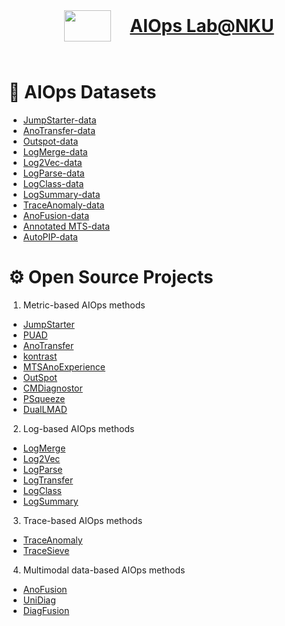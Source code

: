 <center>
    <h1 style="display: flex; flex-direction: row; justify-content: center;">
        <img src="https://nkcs.iops.ai/wp-content/uploads/2022/03/cropped-cropped-AIOps@NKU-02-e1647311061177.png" width="75px" height="50px" style="margin: 25px 10px;">
        <a href="https://nkcs.iops.ai/" style="line-height: 100px; margin-left: 20px">AIOps Lab@NKU</a>
    </h1>
</center>

# :wrench: AIOps Datasets

- [JumpStarter-data](https://github.com/AIOps-Lab-NKU/JumpStarter/tree/main/dataset)
- [AnoTransfer-data](https://github.com/AIOps-Lab-NKU/AnoTransfer-data)
- [Outspot-data](https://github.com/AIOps-Lab-NKU/Outspot-data)
- [LogMerge-data](https://github.com/AIOps-Lab-NKU/LogMerge/tree/master/data)
- [Log2Vec-data](https://github.com/AIOps-Lab-NKU/Log2Vec/tree/master/data)
- [LogParse-data](https://github.com/AIOps-Lab-NKU/LogParse/tree/master/data)
- [LogClass-data](https://github.com/AIOps-Lab-NKU/LogClass/tree/master/data/open_source_logs)
- [LogSummary-data](https://github.com/AIOps-Lab-NKU/LogSummary/tree/master/data)
- [TraceAnomaly-data](https://github.com/AIOps-Lab-NKU/TraceAnomaly/tree/master/train_ticket)
- [AnoFusion-data](https://github.com/AIOps-Lab-NKU/AnoFusion/tree/main/data)
- [Annotated MTS-data](https://github.com/ldwen/MTS_Data)
- [AutoPIP-data](https://github.com/AIOps-Lab-NKU/AutoPIP-data)

# :gear: Open Source Projects

1. Metric-based AIOps methods 

- [JumpStarter](https://github.com/AIOps-Lab-NKU/JumpStarter)
- [PUAD](https://github.com/AIOps-Lab-NKU/PUAD)
- [AnoTransfer](https://github.com/AIOps-Lab-NKU/AnoTransfer)
- [kontrast](https://github.com/AIOps-Lab-NKU/kontrast)
- [MTSAnoExperience](https://github.com/AIOps-Lab-NKU/MTSAnoExperience)
- [OutSpot](https://github.com/AIOps-Lab-NKU/OutSpot)
- [CMDiagnostor](https://github.com/AIOps-Lab-NKU/CMDiagnostor)
- [PSqueeze](https://github.com/AIOps-Lab-NKU/PSqueeze)
- [DualLMAD](https://github.com/AIOps-Lab-NKU/DualLMAD)

2. Log-based AIOps methods

- [LogMerge](https://github.com/AIOps-Lab-NKU/LogMerge)
- [Log2Vec](https://github.com/AIOps-Lab-NKU/Log2Vec)
- [LogParse](https://github.com/AIOps-Lab-NKU/LogParse)
- [LogTransfer](https://github.com/AIOps-Lab-NKU/LogTransfer)
- [LogClass](https://github.com/AIOps-Lab-NKU/LogClass)
- [LogSummary](https://github.com/AIOps-Lab-NKU/LogSummary)

3. Trace-based AIOps methods 

- [TraceAnomaly](https://github.com/AIOps-Lab-NKU/TraceAnomaly)
- [TraceSieve]()

4. Multimodal data-based AIOps methods 

- [AnoFusion](https://github.com/AIOps-Lab-NKU/AnoFusion)
- [UniDiag](https://github.com/AIOps-Lab-NKU/UniDiag)
- [DiagFusion](https://github.com/AIOps-Lab-NKU/DiagFusion)
